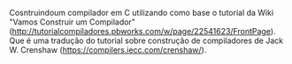 Cosntruindoum compilador em C utilizando como base o tutorial da Wiki "Vamos Construir um Compilador"(http://tutorialcompiladores.pbworks.com/w/page/22541623/FrontPage). 
Que é uma tradução do tutorial sobre construção de compiladores de Jack W. Crenshaw (https://compilers.iecc.com/crenshaw/).
